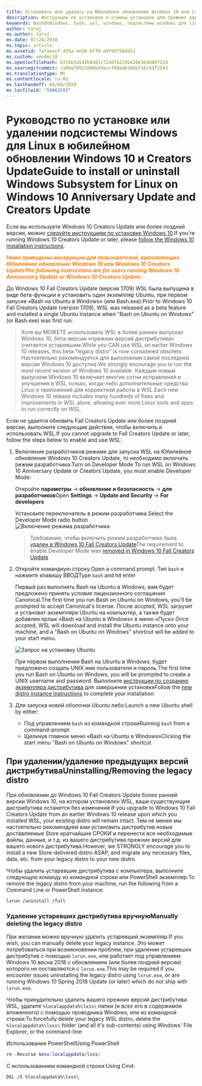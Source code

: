 ```yaml
---
title: Установить или удалить на Юбилейное обновление Windows 10 или Creators Update
description: Инструкции по установке и отмены установки для прежних версий, а также бета-версии дистрибутива на Юбилейное обновление Windows 10 или Creators Update
keywords: BashOnWindows, bash, wsl, windows, подсистема windows для linux, windowssubsystem, ubuntu, debian, suse, windows 10, прежних версий, бета-версия, установки, удаления, удаление, удалить, удаление, устаревшие
author: taraj
ms.author: taraj
ms.date: 07/24/2018
ms.topic: article
ms.assetid: 7afaeacf-435a-4e58-bff0-a9f0d75b8a51
ms.custom: seodec18
ms.openlocfilehash: b31bb3a542b8481c723df42292e20e364680722d
ms.sourcegitcommit: ca08a78925880ed3eccf88edb30def16c83f2543
ms.translationtype: MT
ms.contentlocale: ru-RU
ms.lasthandoff: 04/04/2019
ms.locfileid: "59063592"
---
```

# <a name="guide-to-install-or-uninstall-windows-subsystem-for-linux-on-windows-10-anniversary-update-and-creators-update"></a><span data-ttu-id="60ea0-104">Руководство по установке или удалении подсистемы Windows для Linux в юбилейном обновлении Windows 10 и Creators Update</span><span class="sxs-lookup"><span data-stu-id="60ea0-104">Guide to install or uninstall Windows Subsystem for Linux on Windows 10 Anniversary Update and Creators Update</span></span> 

<span data-ttu-id="60ea0-105">Если вы используете Windows 10 Creators Update или более поздней версии, можно [следуйте инструкциям по установке Windows 10](install-win10.md).</span><span class="sxs-lookup"><span data-stu-id="60ea0-105">If you're running Windows 10 Creators Update or later, please [follow the Windows 10 installation instructions](install-win10.md).</span></span>

<strong><em><span style="color: #f28014"><span data-ttu-id="60ea0-106">Ниже приведены инструкции для пользователей, выполняющих Юбилейное обновление Windows 10 или Windows 10 Creators Update</span><span class="sxs-lookup"><span data-stu-id="60ea0-106">The following instructions are for users running Windows 10 Anniversary Update or Windows 10 Creators Update</span></span></span></em></strong>

<span data-ttu-id="60ea0-107">До Windows 10 Fall Creators Update (версия 1709) WSL была выпущена в виде бета-функции и установить один экземпляр Ubuntu, при первом запуске «Bash на Ubuntu в Windows» (или Bash.exe).</span><span class="sxs-lookup"><span data-stu-id="60ea0-107">Prior to Windows 10 Fall Creators Update (version 1709), WSL was released as a beta feature and installed a single Ubuntu instance when "Bash on Ubuntu on Windows" (or Bash.exe) was first run.</span></span>

> <span data-ttu-id="60ea0-108">Хотя вы МОЖЕТЕ использовать WSL в более ранних выпусках Windows 10, бета-версии «прежних версий дистрибутива» считается устаревшим.</span><span class="sxs-lookup"><span data-stu-id="60ea0-108">While you CAN use WSL on earlier Windows 10 releases, this beta "legacy distro" is now considered obsolete.</span></span> <span data-ttu-id="60ea0-109">Настоятельно рекомендуется для выполнения самой последней версии Windows 10 доступна.</span><span class="sxs-lookup"><span data-stu-id="60ea0-109">We strongly encourage you to run the most recent version of Windows 10 available.</span></span> <span data-ttu-id="60ea0-110">Каждым новым выпуском Windows 10 включает многие сотни исправления и улучшения в WSL только, когда-либо дополнительные средства Linux и приложений для корректной работы в WSL.</span><span class="sxs-lookup"><span data-stu-id="60ea0-110">Each new Windows 10 release includes many hundreds of fixes and improvements in WSL alone, allowing ever more Linux tools and apps to run correctly on WSL.</span></span>

<span data-ttu-id="60ea0-111">Если не удается обновить Fall Creators Update или более поздней версии, выполните следующие действия, чтобы включить и использовать WSL.</span><span class="sxs-lookup"><span data-stu-id="60ea0-111">If you cannot upgrade to Fall Creators Update or later, follow the steps below to enable and use WSL:</span></span>

1. <span data-ttu-id="60ea0-112">Включение разработчиков режиме для запуска WSL на Юбилейное обновление Windows 10 Creators Update, то необходимо включить режим разработчика:</span><span class="sxs-lookup"><span data-stu-id="60ea0-112">Turn on Developer Mode  To run WSL on Windows 10 Anniversary Update or Creators Update, you must enable Developer Mode:</span></span>

    <span data-ttu-id="60ea0-113">Откройте **параметры** -> **обновление и безопасность** -> **для разработчиков**</span><span class="sxs-lookup"><span data-stu-id="60ea0-113">Open **Settings** -> **Update and Security** -> **For developers**</span></span>

    <span data-ttu-id="60ea0-114">Установите переключатель в режим разработчика.</span><span class="sxs-lookup"><span data-stu-id="60ea0-114">Select the Developer Mode radio button</span></span>  
    ![Включение режима разработчика](media/updateAndSecurity.png)

    > <span data-ttu-id="60ea0-116">Требование, чтобы включить режим разработчика была [удален в Windows 10 Fall Creators Update](https://blogs.msdn.microsoft.com/commandline/2017/06/08/developer-mode-no-longer-required-for-windows-subsystem-for-linux/)</span><span class="sxs-lookup"><span data-stu-id="60ea0-116">The requirement to enable Developer Mode was [removed in Windows 10 Fall Creators Update](https://blogs.msdn.microsoft.com/commandline/2017/06/08/developer-mode-no-longer-required-for-windows-subsystem-for-linux/)</span></span>

1. <span data-ttu-id="60ea0-117">Откройте командную строку.</span><span class="sxs-lookup"><span data-stu-id="60ea0-117">Open a command prompt.</span></span>  <span data-ttu-id="60ea0-118">Тип `bash` и нажмите клавишу ВВОД</span><span class="sxs-lookup"><span data-stu-id="60ea0-118">Type `bash` and hit enter</span></span>

    <span data-ttu-id="60ea0-119">Первый раз выполнять Bash на Ubuntu в Windows, вам будет предложено принять условия лицензионного соглашения Canonical.</span><span class="sxs-lookup"><span data-stu-id="60ea0-119">The first time you run Bash on Ubuntu on Windows, you'll be prompted to accept Canonical's license.</span></span> <span data-ttu-id="60ea0-120">После accpted, WSL загрузит и установит экземпляре Ubuntu на компьютер, а также будет добавлен ярлык «Bash на Ubuntu в Windows» в меню «Пуск».</span><span class="sxs-lookup"><span data-stu-id="60ea0-120">Once accpted, WSL will download and install the Ubuntu instance onto your machine, and a "Bash on Ubuntu on Windows" shortcut will be added to your start menu.</span></span>

    ![Запрос на установку Ubuntu](media/bashShellInstall.png)

    <span data-ttu-id="60ea0-122">При первом выполнении Bash на Ubuntu в Windows, будет предложено создать UNIX имя пользователя и пароль.</span><span class="sxs-lookup"><span data-stu-id="60ea0-122">The first time you run Bash on Ubuntu on Windows, you will be prompted to create a UNIX username and password.</span></span> <span data-ttu-id="60ea0-123">Выполните [инструкции по созданию экземпляра дистрибутива](initialize-distro.md) для завершения установки</span><span class="sxs-lookup"><span data-stu-id="60ea0-123">Follow the [new distro instance instructions](initialize-distro.md) to complete your installation</span></span>

1. <span data-ttu-id="60ea0-124">Для запуска новой оболочки Ubuntu либо:</span><span class="sxs-lookup"><span data-stu-id="60ea0-124">Launch a new Ubuntu shell by either:</span></span>
    * <span data-ttu-id="60ea0-125">Под управлением `bash` из командной строки</span><span class="sxs-lookup"><span data-stu-id="60ea0-125">Running `bash` from a command-prompt</span></span>
    * <span data-ttu-id="60ea0-126">Щелкнув главное меню «Bash на Ubuntu в Windows»</span><span class="sxs-lookup"><span data-stu-id="60ea0-126">Clicking the start menu "Bash on Ubuntu on Windows" shortcut</span></span>

    
## <a name="uninstallingremoving-the-legacy-distro"></a><span data-ttu-id="60ea0-127">При удалении/удаление предыдущих версий дистрибутива</span><span class="sxs-lookup"><span data-stu-id="60ea0-127">Uninstalling/Removing the legacy distro</span></span>
<span data-ttu-id="60ea0-128">При обновлении до Windows 10 Fall Creators Update более ранней версии Windows 10, на котором установлен WSL, ваши существующие дистрибутива останется без изменений.</span><span class="sxs-lookup"><span data-stu-id="60ea0-128">If you upgrade to Windows 10 Fall Creators Update from an earlier Windows 10 release upon which you installed WSL, your existing distro will remain intact.</span></span> <span data-ttu-id="60ea0-129">Тем не менее мы настоятельно рекомендуем вам установить дистрибутив новые доставляемые Store кратчайшие СРОКИ и перенести все необходимые файлы, данные, и т.д. из вашего дистрибутива прежних версий для вашего нового дистрибутива.</span><span class="sxs-lookup"><span data-stu-id="60ea0-129">However, we STRONGLY encourage you to install a new Store-delivered distro ASAP, and migrate any necessary files, data, etc. from your legacy distro to your new distro.</span></span>

<span data-ttu-id="60ea0-130">Чтобы удалить устаревшие дистрибутива с компьютера, выполните следующую команду из командной строки или PowerShell экземпляр:</span><span class="sxs-lookup"><span data-stu-id="60ea0-130">To remove the legacy distro from your machine, run the following from a Command Line or PowerShell instance:</span></span>

```console
lxrun /uninstall /full
```

### <a name="manually-deleting-the-legacy-distro"></a><span data-ttu-id="60ea0-131">Удаление устаревших дистрибутива вручную</span><span class="sxs-lookup"><span data-stu-id="60ea0-131">Manually deleting the legacy distro</span></span>
<span data-ttu-id="60ea0-132">При желании можно вручную удалить устаревший экземпляр.</span><span class="sxs-lookup"><span data-stu-id="60ea0-132">If you wish, you can manually delete your legacy instance.</span></span> <span data-ttu-id="60ea0-133">Это может потребоваться при возникновении проблем, при удалении устаревших дистрибутив с помощью `lxrun.exe`, или работает под управлением Windows 10 весна 2018 с обновлением (или более поздней версии) которого не поставляются с `lxrun.exe`.</span><span class="sxs-lookup"><span data-stu-id="60ea0-133">This may be required if you encounter issues uninstalling the legacy distro using `lxrun.exe`, or are running Windows 10 Spring 2018 Update (or later) which do not ship with `lxrun.exe`.</span></span>

<span data-ttu-id="60ea0-134">Чтобы принудительно удалить вашего прежних версий дистрибутива WSL, удалите `%localappdata%\lxss\` папки (и всех его в содержимое вложенного) с помощью проводника Windows, или из командной строки:</span><span class="sxs-lookup"><span data-stu-id="60ea0-134">To forcefully delete your legacy WSL distro, delete the `%localappdata%\lxss\` folder (and all it's sub-contents) using Windows' File Explorer, or the command-line:</span></span>

<span data-ttu-id="60ea0-135">Использование PowerShell</span><span class="sxs-lookup"><span data-stu-id="60ea0-135">Using PowerShell</span></span>
```powershell
rm -Recurse $env:localappdata/lxss/
```

<span data-ttu-id="60ea0-136">С использованием командной строки:</span><span class="sxs-lookup"><span data-stu-id="60ea0-136">Using Cmd:</span></span>
```console
DEL /S %localappdata%\lxss\
```
